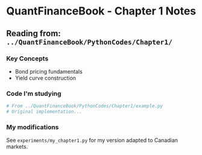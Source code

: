 # QuantFinanceBook - Chapter 1 Notes

## Reading from: `../QuantFinanceBook/PythonCodes/Chapter1/`

### Key Concepts
- Bond pricing fundamentals
- Yield curve construction

### Code I'm studying
```python
# From ../QuantFinanceBook/PythonCodes/Chapter1/example.py
# Original implementation...
```

### My modifications
See `experiments/my_chapter1.py` for my version adapted to Canadian markets.